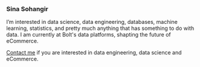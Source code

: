 ### Sina Sohangir
I’m interested in data science, data engineering, databases, machine learning, statistics, and pretty much anything that has something to do with data. I am currently at Bolt's data platforms, shapting the future of eCommerce. 

[Contact me](https://www.linkedin.com/in/sohangir/) if you are interested in data engineering, data science and eCommerce.
